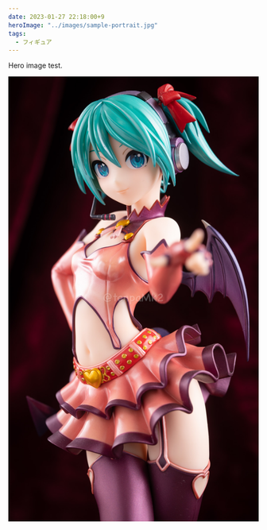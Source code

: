 ```yaml
---
date: 2023-01-27 22:18:00+9
heroImage: "../images/sample-portrait.jpg"
tags:
  - フィギュア
---
```


Hero image test.

![sample-portrait](../images/sample-portrait.jpg)

